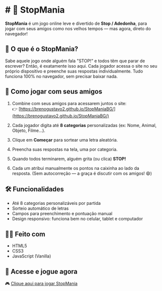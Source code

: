 # # 🛑 StopMania

**StopMania** é um jogo online leve e divertido de **Stop / Adedonha**, para jogar com seus amigos como nos velhos tempos — mas agora, direto do navegador!

## 🎉 O que é o StopMania?

Sabe aquele jogo onde alguém fala "STOP!" e todos têm que parar de escrever? Então, é exatamente isso aqui. Cada jogador acessa o site no seu próprio dispositivo e preenche suas respostas individualmente. Tudo funciona 100% no navegador, sem precisar baixar nada.

## 👥 Como jogar com seus amigos

1. Combine com seus amigos para acessarem juntos o site:  
   👉 [https://brenogustavo2.github.io/StopManiaBG/](https://brenogustavo2.github.io/StopManiaBG/)

2. Cada jogador digita até **8 categorias** personalizadas (ex: Nome, Animal, Objeto, Filme...).

3. Clique em **Começar** para sortear uma letra aleatória.

4. Preencha suas respostas na tela, uma por categoria.

5. Quando todos terminarem, alguém grita (ou clica) **STOP!**

6. Cada um atribui manualmente os pontos na caixinha ao lado da resposta. (Sem autocorreção — a graça é discutir com os amigos! 😄)

## 🛠️ Funcionalidades

- Até 8 categorias personalizáveis por partida
- Sorteio automático de letras
- Campos para preenchimento e pontuação manual
- Design responsivo: funciona bem no celular, tablet e computador

## 🧑‍💻 Feito com

- HTML5
- CSS3
- JavaScript (Vanilla)

## 🚀 Acesse e jogue agora

🎮 [Clique aqui para jogar StopMania](https://brenogustavo2.github.io/StopManiaBG/)
